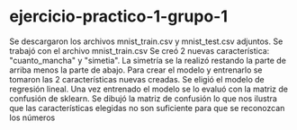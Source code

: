 # ejercicio-practico-1-grupo-1
Se descargaron los archivos mnist_train.csv y mnist_test.csv adjuntos.
Se trabajó con el archivo mnist_train.csv
Se creó 2 nuevas característica: "cuanto_mancha" y "simetia".
La simetría se la realizó restando la parte de arriba menos la parte de abajo.
Para crear el modelo y entrenarlo se tomaron las 2 características nuevas creadas.
Se eligió el modelo de regresión lineal.
Una vez entrenado el modelo se lo evaluó con la matriz de confusión de sklearn. 
Se dibujó la matriz de confusión lo que nos ilustra que las características elegidas no son suficiente
para que se reconozcan los números
